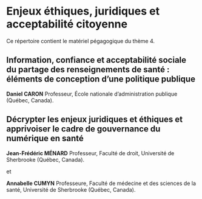 # Enjeux éthiques, juridiques et acceptabilité citoyenne

Ce répertoire contient le matériel pégagogique du thème 4.

## Information, confiance et acceptabilité sociale du partage des renseignements de santé : éléments de conception d’une politique publique
**Daniel CARON**
Professeur, École nationale d’administration publique (Québec, Canada).

## Décrypter les enjeux juridiques et éthiques et apprivoiser le cadre de gouvernance du numérique en santé

**Jean-Frédéric MÉNARD** 
Professeur, Faculté de droit, Université de Sherbrooke (Québec, Canada).

et

**Annabelle CUMYN**
Professeure, Faculté de médecine et des sciences de la santé, Université de Sherbrooke (Québec, Canada).
